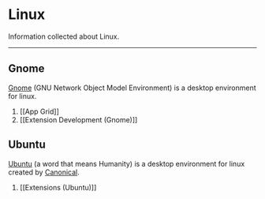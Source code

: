 # Linux

Information collected about Linux.

---

## Gnome

[Gnome](https://www.gnome.org/) (GNU Network Object Model Environment) is a desktop environment for linux.

1. [[App Grid]]
2. [[Extension Development (Gnome)]]

## Ubuntu

[Ubuntu](https://ubuntu.com/) (a word that means Humanity) is a desktop environment for linux created by [Canonical](https://canonical.com/).
1. [[Extensions (Ubuntu)]]